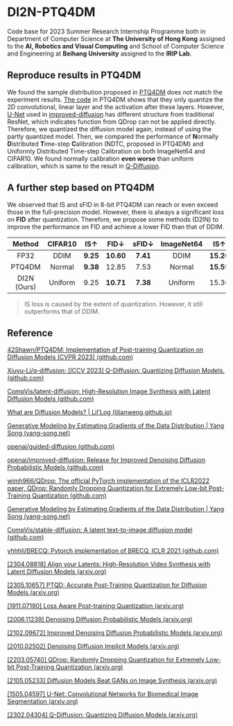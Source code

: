 # DI2N-PTQ4DM

Code base for 2023 Summer Research Internship Programme both in Department of Computer Science at **The University of Hong Kong** assigned to the **AI, Robotics and Visual Computing** and School of Computer Science and Engineering at **Beihang University** assigned to the **IRIP Lab**.

## Reproduce results in PTQ4DM

We found the sample distribution proposed in [PTQ4DM](https://github.com/42Shawn/PTQ4DM) does not match the experiment results. [The code](https://github.com/42Shawn/PTQ4DM/blob/main/PTQ4DM/QDrop/quant/quant_model.py) in PTQ4DM shows that they only quantize the 2D convolutional,  linear layer and the activation after these layers. However, [U-Net](https://github.com/iszry/HKU_2023_Summer_Research/blob/main/QDrop/model_structure.txt) used in [improved-diffusion](https://github.com/openai/improved-diffusion) has different structure from traditional ResNet, which indicates function from QDrop can not be applied directly. Therefore, we quantized the diffusion model again, instead of using the partly quantized model.
Then, we compared the performance of **N**ormally **D**istributed **T**ime-step **C**alibration (NDTC, proposed in PTQ4DM) and Uniformly Distributed Time-step Calibration on both ImageNet64 and CIFAR10. We found normally calibration **even worse** than uniform calibration, which is same to the result in [Q-Diffusion](https://github.com/Xiuyu-Li/q-diffusion).

## A further step based on PTQ4DM

We observed that IS and sFID in 8-bit PTQ4DM can reach or even exceed those in the full-precision model. However, there is always a significant loss on **FID** after quantization. Therefore, we propose some methods (D2IN) to improve the performance on FID and achieve a lower FID than that of DDIM.

| Method    |  CIFAR10   |  IS↑   |  FID↓   |  sFID↓   |   ImageNet64  |  IS↑   |  FID↓   |  sFID↓   |
|:----------:|:----------:|:----------:|:----------:|:----------:|:----------:|:----------:|:----------:|:----------:|
|FP32|DDIM|**9.25**|**10.60**|**7.41**|DDIM|**15.20**|**19.59**|**9.45**|
|PTQ4DM|Normal|**9.38**|12.85|7.53|Normal|**15.59**|22.02|**6.62**|
|DI2N (Ours)|Uniform|9.25|**10.71**|**7.38**|Uniform|15.30|**19.27**|6.63|

> IS loss is caused by the extent of quantization. However, it still outperforms that of DDIM.

## Reference

[42Shawn/PTQ4DM: Implementation of Post-training Quantization on Diffusion Models (CVPR 2023) (github.com)](https://github.com/42Shawn/PTQ4DM)

[Xiuyu-Li/q-diffusion: [ICCV 2023] Q-Diffusion: Quantizing Diffusion Models. (github.com)](https://github.com/Xiuyu-Li/q-diffusion)

[CompVis/latent-diffusion: High-Resolution Image Synthesis with Latent Diffusion Models (github.com)](https://github.com/CompVis/latent-diffusion)

[What are Diffusion Models? | Lil'Log (lilianweng.github.io)](https://lilianweng.github.io/posts/2021-07-11-diffusion-models/)

[Generative Modeling by Estimating Gradients of the Data Distribution | Yang Song (yang-song.net)](https://yang-song.net/blog/2021/score/)

[openai/guided-diffusion (github.com)](https://github.com/openai/guided-diffusion)

[openai/improved-diffusion: Release for Improved Denoising Diffusion Probabilistic Models (github.com)](https://github.com/openai/improved-diffusion)

[wimh966/QDrop: The official PyTorch implementation of the ICLR2022 paper, QDrop: Randomly Dropping Quantization for Extremely Low-bit Post-Training Quantization (github.com)](https://github.com/wimh966/QDrop)

[Generative Modeling by Estimating Gradients of the Data Distribution | Yang Song (yang-song.net)](https://yang-song.net/blog/2021/score/)

[CompVis/stable-diffusion: A latent text-to-image diffusion model (github.com)](https://github.com/CompVis/stable-diffusion)

[yhhhli/BRECQ: Pytorch implementation of BRECQ, ICLR 2021 (github.com)](https://github.com/yhhhli/BRECQ)

[[2304.08818] Align your Latents: High-Resolution Video Synthesis with Latent Diffusion Models (arxiv.org)](https://arxiv.org/abs/2304.08818)

[[2305.10657] PTQD: Accurate Post-Training Quantization for Diffusion Models (arxiv.org)](https://arxiv.org/abs/2305.10657)

[[1911.07190] Loss Aware Post-training Quantization (arxiv.org)](https://arxiv.org/abs/1911.07190)

[[2006.11239] Denoising Diffusion Probabilistic Models (arxiv.org)](https://arxiv.org/abs/2006.11239)

[[2102.09672] Improved Denoising Diffusion Probabilistic Models (arxiv.org)](https://arxiv.org/abs/2102.09672)

[[2010.02502] Denoising Diffusion Implicit Models (arxiv.org)](https://arxiv.org/abs/2010.02502)

[[2203.05740] QDrop: Randomly Dropping Quantization for Extremely Low-bit Post-Training Quantization (arxiv.org)](https://arxiv.org/abs/2203.05740)

[[2105.05233] Diffusion Models Beat GANs on Image Synthesis (arxiv.org)](https://arxiv.org/abs/2105.05233)

[[1505.04597] U-Net: Convolutional Networks for Biomedical Image Segmentation (arxiv.org)](https://arxiv.org/abs/1505.04597)

[[2302.04304] Q-Diffusion: Quantizing Diffusion Models (arxiv.org)](https://arxiv.org/abs/2302.04304)
